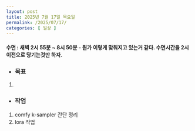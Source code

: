 ```yaml
---
layout: post
title: 2025년 7월 17일 목요일
permalink: /2025/07/17/
categories: [ 일상 ]
---
```

#### 수면 : 새벽 2시 55분 ~ 8시 50분 - 뭔가 이렇게 맞춰지고 있는거 같다. 수면시간을 2시 이전으로 당기는것만 하자.
* ### 목표
1. 

* ### 작업
1. comfy k-sampler 간단 정리
2. lora 작업
